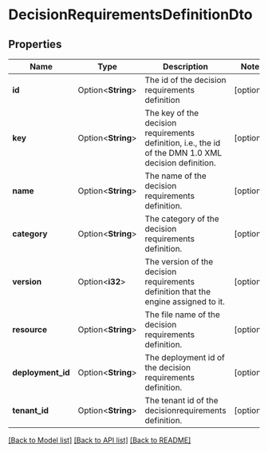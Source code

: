 # DecisionRequirementsDefinitionDto

## Properties

Name | Type | Description | Notes
------------ | ------------- | ------------- | -------------
**id** | Option<**String**> | The id of the decision requirements definition | [optional]
**key** | Option<**String**> | The key of the decision requirements definition, i.e., the id of the DMN 1.0 XML decision definition. | [optional]
**name** | Option<**String**> | The name of the decision requirements definition. | [optional]
**category** | Option<**String**> | The category of the decision requirements definition. | [optional]
**version** | Option<**i32**> | The version of the decision requirements definition that the engine assigned to it. | [optional]
**resource** | Option<**String**> | The file name of the decision requirements definition. | [optional]
**deployment_id** | Option<**String**> | The deployment id of the decision requirements definition. | [optional]
**tenant_id** | Option<**String**> | The tenant id of the decisionrequirements definition. | [optional]

[[Back to Model list]](../README.md#documentation-for-models) [[Back to API list]](../README.md#documentation-for-api-endpoints) [[Back to README]](../README.md)


